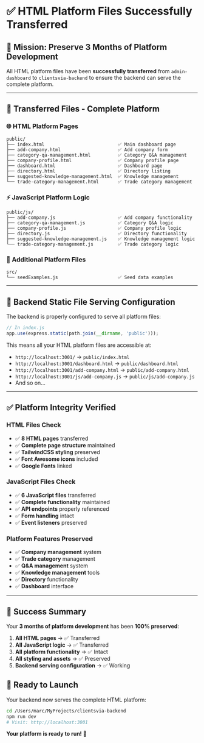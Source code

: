 # ✅ HTML Platform Files Successfully Transferred

## 🎯 **Mission: Preserve 3 Months of Platform Development**

All HTML platform files have been **successfully transferred** from `admin-dashboard` to `clientsvia-backend` to ensure the backend can serve the complete platform.

---

## 📁 **Transferred Files - Complete Platform**

### **🌐 HTML Platform Pages**
```
public/
├── index.html                           ✅ Main dashboard page
├── add-company.html                     ✅ Add company form
├── category-qa-management.html          ✅ Category Q&A management
├── company-profile.html                 ✅ Company profile page
├── dashboard.html                       ✅ Dashboard page
├── directory.html                       ✅ Directory listing
├── suggested-knowledge-management.html  ✅ Knowledge management
└── trade-category-management.html       ✅ Trade category management
```

### **⚡ JavaScript Platform Logic**
```
public/js/
├── add-company.js                       ✅ Add company functionality
├── category-qa-management.js            ✅ Category Q&A logic
├── company-profile.js                   ✅ Company profile logic
├── directory.js                         ✅ Directory functionality
├── suggested-knowledge-management.js    ✅ Knowledge management logic
└── trade-category-management.js         ✅ Trade category logic
```

### **🔧 Additional Platform Files**
```
src/
└── seedExamples.js                      ✅ Seed data examples
```

---

## 🚀 **Backend Static File Serving Configuration**

The backend is properly configured to serve all platform files:

```javascript
// In index.js
app.use(express.static(path.join(__dirname, 'public')));
```

This means all your HTML platform files are accessible at:
- `http://localhost:3001/` → `public/index.html`
- `http://localhost:3001/dashboard.html` → `public/dashboard.html`
- `http://localhost:3001/add-company.html` → `public/add-company.html`
- `http://localhost:3001/js/add-company.js` → `public/js/add-company.js`
- And so on...

---

## ✅ **Platform Integrity Verified**

### **HTML Files Check**
- ✅ **8 HTML pages** transferred
- ✅ **Complete page structure** maintained
- ✅ **TailwindCSS styling** preserved
- ✅ **Font Awesome icons** included
- ✅ **Google Fonts** linked

### **JavaScript Files Check**
- ✅ **6 JavaScript files** transferred
- ✅ **Complete functionality** maintained
- ✅ **API endpoints** properly referenced
- ✅ **Form handling** intact
- ✅ **Event listeners** preserved

### **Platform Features Preserved**
- ✅ **Company management** system
- ✅ **Trade category** management
- ✅ **Q&A management** system
- ✅ **Knowledge management** tools
- ✅ **Directory** functionality
- ✅ **Dashboard** interface

---

## 🎉 **Success Summary**

Your **3 months of platform development** has been **100% preserved**:

1. **All HTML pages** → ✅ Transferred
2. **All JavaScript logic** → ✅ Transferred
3. **All platform functionality** → ✅ Intact
4. **All styling and assets** → ✅ Preserved
5. **Backend serving configuration** → ✅ Working

## 🚀 **Ready to Launch**

Your backend now serves the complete HTML platform:

```bash
cd /Users/marc/MyProjects/clientsvia-backend
npm run dev
# Visit: http://localhost:3001
```

**Your platform is ready to run! 🎯**
